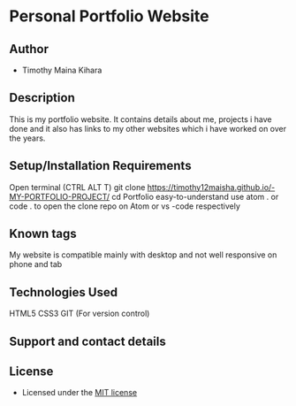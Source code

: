 # Personal Portfolio Website

## Author

- Timothy Maina Kihara

## Description

This is my portfolio website. It contains details about me, projects i have done and it also has links to my other websites which i have worked on over the years.

## Setup/Installation Requirements

Open terminal (CTRL ALT T)
git clone https://timothy12maisha.github.io/-MY-PORTFOLIO-PROJECT/
cd Portfolio
easy-to-understand
use atom . or code . to open the clone repo on Atom or vs -code respectively

## Known tags

My website is compatible mainly with desktop and not well responsive on phone and tab

## Technologies Used

HTML5 
CSS3
GIT (For version control)

## Support and contact details

## License

- Licensed under the [MIT license](LICENSE)